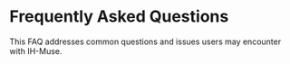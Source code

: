 # Frequently Asked Questions

This FAQ addresses common questions and issues users may encounter with IH-Muse.

